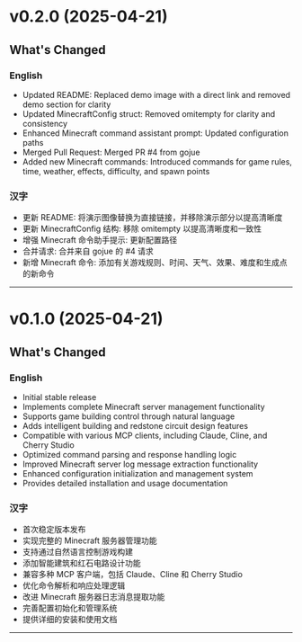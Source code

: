 # v0.2.0 (2025-04-21)

## What's Changed
### English
* Updated README: Replaced demo image with a direct link and removed demo section for clarity
* Updated MinecraftConfig struct: Removed omitempty for clarity and consistency
* Enhanced Minecraft command assistant prompt: Updated configuration paths
* Merged Pull Request: Merged PR #4 from gojue
* Added new Minecraft commands: Introduced commands for game rules, time, weather, effects, difficulty, and spawn points

### 汉字
* 更新 README: 将演示图像替换为直接链接，并移除演示部分以提高清晰度
* 更新 MinecraftConfig 结构: 移除 omitempty 以提高清晰度和一致性
* 增强 Minecraft 命令助手提示: 更新配置路径
* 合并请求: 合并来自 gojue 的 #4 请求
* 新增 Minecraft 命令: 添加有关游戏规则、时间、天气、效果、难度和生成点的新命令

<hr>

# v0.1.0 (2025-04-21)

## What's Changed
### English
* Initial stable release
* Implements complete Minecraft server management functionality
* Supports game building control through natural language
* Adds intelligent building and redstone circuit design features
* Compatible with various MCP clients, including Claude, Cline, and Cherry Studio
* Optimized command parsing and response handling logic
* Improved Minecraft server log message extraction functionality
* Enhanced configuration initialization and management system
* Provides detailed installation and usage documentation

### 汉字
* 首次稳定版本发布
* 实现完整的 Minecraft 服务器管理功能
* 支持通过自然语言控制游戏构建
* 添加智能建筑和红石电路设计功能
* 兼容多种 MCP 客户端，包括 Claude、Cline 和 Cherry Studio
* 优化命令解析和响应处理逻辑
* 改进 Minecraft 服务器日志消息提取功能
* 完善配置初始化和管理系统
* 提供详细的安装和使用文档

<hr>
